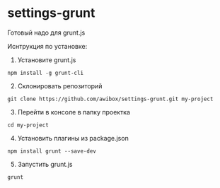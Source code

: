 settings-grunt
==================

Готовый надо для grunt.js

Иснтрукция по установке:

1. Установите grunt.js
```
npm install -g grunt-cli
```

2. Склонировать репозиторий
```
git clone https://github.com/awibox/settings-grunt.git my-project
```

3. Перейти в консоле в папку проектка
```
cd my-project
```

4. Установить плагины из package.json
```
npm install grunt --save-dev
```

5. Запустить grunt.js
```
grunt
```